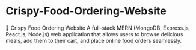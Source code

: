 # Crispy-Food-Ordering-Website
🍔 Crispy Food Ordering Website  A full-stack MERN (MongoDB, Express.js, React.js, Node.js) web application that allows users to browse delicious meals, add them to their cart, and place online food orders seamlessly.
